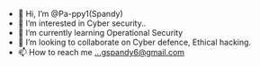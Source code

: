- 👋 Hi, I’m @Pa-ppy1(Spandy)
- 👀 I’m interested in Cyber security..
- 🌱 I’m currently learning Operational Security
- 💞️ I’m looking to collaborate on Cyber defence, Ethical hacking.
- 📫 How to reach me ...gspandy6@gmail.com


<!---
Pa-ppy1/Pa-ppy1 is a ✨ special ✨ repository because its `README.md` (this file) appears on your GitHub profile.
You can click the Preview link to take a look at your changes.
--->
